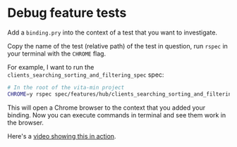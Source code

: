 # Debug feature tests

Add a `binding.pry` into the context of a test that you want to investigate.

Copy the name of the test (relative path) of the test in question, run `rspec` in your terminal with the `CHROME` flag.

For example, I want to run the `clients_searching_sorting_and_filtering_spec` spec:

```bash
# In the root of the vita-min project
CHROME=y rspec spec/features/hub/clients_searching_sorting_and_filtering_spec.rb
```

This will open a Chrome browser to the context that you added your binding. Now you can execute commands in terminal and see them work in the browser.

Here's a [video showing this in action](https://user-images.githubusercontent.com/9101728/119901780-fa4fa080-bf0b-11eb-86d4-a29cb77a8b9f.mp4).

